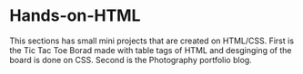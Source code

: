 # Hands-on-HTML
This sections has small mini projects that are created on HTML/CSS.
First is the Tic Tac Toe Borad made with table tags of HTML and desginging of the board is done on CSS.
Second is  the Photography portfolio blog. 

